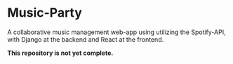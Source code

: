 # Music-Party

A collaborative music management web-app using utilizing the Spotify-API, with Django at the backend and React at the frontend.

**This repository is not yet complete.**
